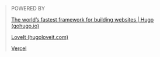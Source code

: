 > POWERED BY
>
> [The world’s fastest framework for building websites | Hugo (gohugo.io)](https://gohugo.io/)
>
> [LoveIt (hugoloveit.com)](https://hugoloveit.com/)
>
> [Vercel](https://vercel.com/)

